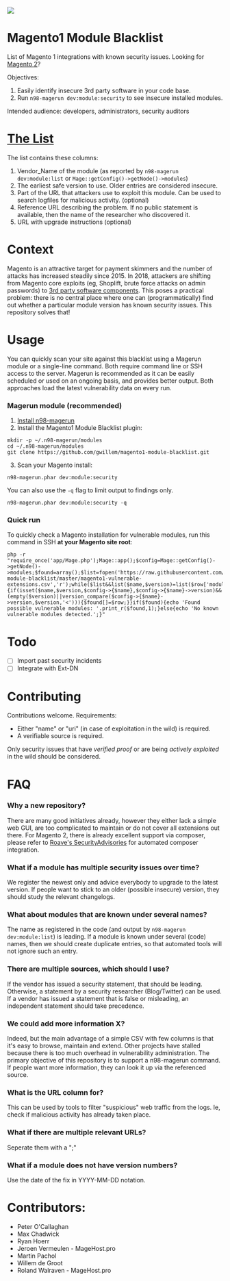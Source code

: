 ![](https://buq.eu/stuff/blacklist.png)

# Magento1 Module Blacklist

List of Magento 1 integrations with known security issues. Looking for [Magento 2](https://github.com/Roave/SecurityAdvisories)?

Objectives:
1. Easily identify insecure 3rd party software in your code base. 
1. Run `n98-magerun dev:module:security` to see insecure installed modules. 

Intended audience: developers, administrators, security auditors

# [The List](magento1-vulnerable-extensions.csv)

The list contains these columns:

1. Vendor_Name of the module (as reported by `n98-magerun dev:module:list` or `Mage::getConfig()->getNode()->modules`)
1. The earliest safe version to use. Older entries are considered insecure. 
1. Part of the URL that attackers use to exploit this module. Can be used to search logfiles for malicious activity. (optional)
1. Reference URL describing the problem. If no public statement is available, then the name of the researcher who discovered it.
1. URL with upgrade instructions (optional)

# Context

Magento is an attractive target for payment skimmers and the number of attacks has increased steadily since 2015. In 2018, attackers are shifting from Magento core exploits (eg, Shoplift, brute force attacks on admin passwords) to [3rd party software components](https://gwillem.gitlab.io/2018/10/23/magecart-extension-0days/). This poses a practical problem: there is no central place where one can (programmatically) find out whether a particular module version has known security issues. This repository solves that!

# Usage
You can quickly scan your site against this blacklist using a Magerun module or a single-line command. Both require command line or SSH access to the server. Magerun is recommended as it can be easily scheduled or used on an ongoing basis, and provides better output. Both approaches load the latest vulnerability data on every run.

### Magerun module (recommended)

1. [Install n98-magerun](https://github.com/netz98/n98-magerun)
2. Install the Magento1 Module Blacklist plugin:
```
mkdir -p ~/.n98-magerun/modules
cd ~/.n98-magerun/modules
git clone https://github.com/gwillem/magento1-module-blacklist.git
```
3. Scan your Magento install:
```
n98-magerun.phar dev:module:security
```

You can also use the `-q` flag to limit output to findings only.
```
n98-magerun.phar dev:module:security -q
```

### Quick run

To quickly check a Magento installation for vulnerable modules, run this command in SSH **at your Magento site root**:

    php -r "require_once('app/Mage.php');Mage::app();$config=Mage::getConfig()->getNode()->modules;$found=array();$list=fopen('https://raw.githubusercontent.com/gwillem/magento1-module-blacklist/master/magento1-vulnerable-extensions.csv','r');while($list&&list($name,$version)=list($row['module'],$row['fixed_in'],,$row['reference'],$row['update'])=fgetcsv($list)){if(isset($name,$version,$config->{$name},$config->{$name}->version)&&(empty($version)||version_compare($config->{$name}->version,$version,'<'))){$found[]=$row;}}if($found){echo 'Found possible vulnerable modules: '.print_r($found,1);}else{echo 'No known vulnerable modules detected.';}"

# Todo

- [ ] Import past security incidents
- [ ] Integrate with Ext-DN

# Contributing

Contributions welcome. Requirements:

- Either "name" or "uri" (in case of exploitation in the wild) is required.
- A verifiable source is required.

Only security issues that have *verified proof* or are being *actively exploited* in the wild should be considered. 

# FAQ

### Why a new repository?

There are many good initiatives already, however they either lack a simple web GUI, are too complicated to maintain or do not cover all extensions out there. For Magento 2, there is already excellent support via composer, please refer to [Roave's SecurityAdvisories](https://github.com/Roave/SecurityAdvisories) for automated composer integration.

### What if a module has multiple security issues over time?

We register the newest only and advice everybody to upgrade to the latest version. If people want to stick to an older (possible insecure) version, they should study the relevant changelogs. 

### What about modules that are known under several names?

The name as registered in the code (and output by `n98-magerun dev:module:list`) is leading. If a module is known under several (code) names, then we should create duplicate entries, so that automated tools will not ignore such an entry.

### There are multiple sources, which should I use?

If the vendor has issued a security statement, that should be leading. Otherwise, a statement by a security researcher (Blog/Twitter) can be used. If a vendor has issued a statement that is false or misleading, an independent statement should take precedence. 

### We could add more information X?

Indeed, but the main advantage of a simple CSV with few columns is that it's easy to browse, maintain and extend. Other projects have stalled because there is too much overhead in vulnerability administration. The primary objective of this repository is to support a n98-magerun command. If people want more information, they can look it up via the referenced source. 

### What is the URL column for?

This can be used by tools to filter "suspicious" web traffic from the logs. Ie, check if malicious activity has already taken place. 

### What if there are multiple relevant URLs?

Seperate them with a ";"

### What if a module does not have version numbers?

Use the date of the fix in YYYY-MM-DD notation.

# Contributors:

- Peter O'Callaghan
- Max Chadwick
- Ryan Hoerr
- Jeroen Vermeulen - MageHost.pro
- Martin Pachol
- Willem de Groot
- Roland Walraven - MageHost.pro
